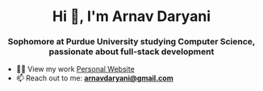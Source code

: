 <h1 align="center">Hi 👋, I'm Arnav Daryani</h1>
<h3 align="center">Sophomore at Purdue University studying Computer Science, passionate about full-stack development</h3>

- 👨‍💻 View my work [Personal Website](https://arnavdaryani.github.io/Personal-Website/)
- 📫 Reach out to me: **arnavdaryani@gmail.com**

